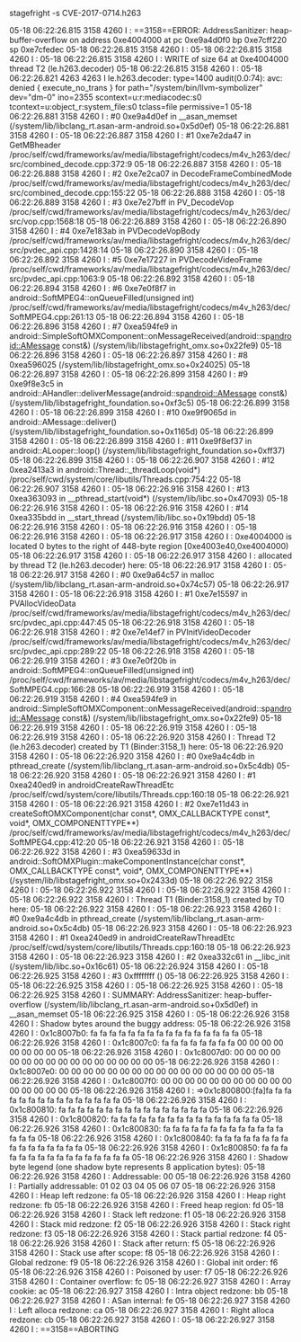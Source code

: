 stagefright -s CVE-2017-0714.h263

05-18 06:22:26.815  3158  4260 I         : ==3158==ERROR: AddressSanitizer: heap-buffer-overflow on address 0xe4004000 at pc 0xe9a4d0f0 bp 0xe7cff220 sp 0xe7cfedec
05-18 06:22:26.815  3158  4260 I         :
05-18 06:22:26.815  3158  4260 I         :
05-18 06:22:26.815  3158  4260 I         : WRITE of size 64 at 0xe4004000 thread T2 (le.h263.decoder)
05-18 06:22:26.815  3158  4260 I         :
05-18 06:22:26.821  4263  4263 I le.h263.decoder: type=1400 audit(0.0:74): avc: denied { execute_no_trans } for path="/system/bin/llvm-symbolizer" dev="dm-0" ino=2355 scontext=u:r:mediacodec:s0 tcontext=u:object_r:system_file:s0 tclass=file permissive=1
05-18 06:22:26.881  3158  4260 I         :     #0 0xe9a4d0ef in __asan_memset (/system/lib/libclang_rt.asan-arm-android.so+0x5d0ef)
05-18 06:22:26.881  3158  4260 I         :
05-18 06:22:26.887  3158  4260 I         :     #1 0xe7e2da47 in GetMBheader /proc/self/cwd/frameworks/av/media/libstagefright/codecs/m4v_h263/dec/src/combined_decode.cpp:372:9
05-18 06:22:26.887  3158  4260 I         :
05-18 06:22:26.888  3158  4260 I         :     #2 0xe7e2ca07 in DecodeFrameCombinedMode /proc/self/cwd/frameworks/av/media/libstagefright/codecs/m4v_h263/dec/src/combined_decode.cpp:155:22
05-18 06:22:26.888  3158  4260 I         :
05-18 06:22:26.889  3158  4260 I         :     #3 0xe7e27bff in PV_DecodeVop /proc/self/cwd/frameworks/av/media/libstagefright/codecs/m4v_h263/dec/src/vop.cpp:1568:18
05-18 06:22:26.889  3158  4260 I         :
05-18 06:22:26.890  3158  4260 I         :     #4 0xe7e183ab in PVDecodeVopBody /proc/self/cwd/frameworks/av/media/libstagefright/codecs/m4v_h263/dec/src/pvdec_api.cpp:1428:14
05-18 06:22:26.890  3158  4260 I         :
05-18 06:22:26.892  3158  4260 I         :     #5 0xe7e17227 in PVDecodeVideoFrame /proc/self/cwd/frameworks/av/media/libstagefright/codecs/m4v_h263/dec/src/pvdec_api.cpp:1063:9
05-18 06:22:26.892  3158  4260 I         :
05-18 06:22:26.894  3158  4260 I         :     #6 0xe7e0f8f7 in android::SoftMPEG4::onQueueFilled(unsigned int) /proc/self/cwd/frameworks/av/media/libstagefright/codecs/m4v_h263/dec/SoftMPEG4.cpp:261:13
05-18 06:22:26.894  3158  4260 I         :
05-18 06:22:26.896  3158  4260 I         :     #7 0xea594fe9 in android::SimpleSoftOMXComponent::onMessageReceived(android::sp<android::AMessage> const&) (/system/lib/libstagefright_omx.so+0x22fe9)
05-18 06:22:26.896  3158  4260 I         :
05-18 06:22:26.897  3158  4260 I         :     #8 0xea596025  (/system/lib/libstagefright_omx.so+0x24025)
05-18 06:22:26.897  3158  4260 I         :
05-18 06:22:26.899  3158  4260 I         :     #9 0xe9f8e3c5 in android::AHandler::deliverMessage(android::sp<android::AMessage> const&) (/system/lib/libstagefright_foundation.so+0xf3c5)
05-18 06:22:26.899  3158  4260 I         :
05-18 06:22:26.899  3158  4260 I         :     #10 0xe9f9065d in android::AMessage::deliver() (/system/lib/libstagefright_foundation.so+0x1165d)
05-18 06:22:26.899  3158  4260 I         :
05-18 06:22:26.899  3158  4260 I         :     #11 0xe9f8ef37 in android::ALooper::loop() (/system/lib/libstagefright_foundation.so+0xff37)
05-18 06:22:26.899  3158  4260 I         :
05-18 06:22:26.907  3158  4260 I         :     #12 0xea2413a3 in android::Thread::_threadLoop(void*) /proc/self/cwd/system/core/libutils/Threads.cpp:754:22
05-18 06:22:26.907  3158  4260 I         :
05-18 06:22:26.916  3158  4260 I         :     #13 0xea363093 in __pthread_start(void*) (/system/lib/libc.so+0x47093)
05-18 06:22:26.916  3158  4260 I         :
05-18 06:22:26.916  3158  4260 I         :     #14 0xea335bdd in __start_thread (/system/lib/libc.so+0x19bdd)
05-18 06:22:26.916  3158  4260 I         :
05-18 06:22:26.916  3158  4260 I         :
05-18 06:22:26.916  3158  4260 I         :
05-18 06:22:26.917  3158  4260 I         : 0xe4004000 is located 0 bytes to the right of 448-byte region [0xe4003e40,0xe4004000)
05-18 06:22:26.917  3158  4260 I         :
05-18 06:22:26.917  3158  4260 I         : allocated by thread T2 (le.h263.decoder) here:
05-18 06:22:26.917  3158  4260 I         :
05-18 06:22:26.917  3158  4260 I         :     #0 0xe9a64c57 in malloc (/system/lib/libclang_rt.asan-arm-android.so+0x74c57)
05-18 06:22:26.917  3158  4260 I         :
05-18 06:22:26.918  3158  4260 I         :     #1 0xe7e15597 in PVAllocVideoData /proc/self/cwd/frameworks/av/media/libstagefright/codecs/m4v_h263/dec/src/pvdec_api.cpp:447:45
05-18 06:22:26.918  3158  4260 I         :
05-18 06:22:26.918  3158  4260 I         :     #2 0xe7e14ef7 in PVInitVideoDecoder /proc/self/cwd/frameworks/av/media/libstagefright/codecs/m4v_h263/dec/src/pvdec_api.cpp:289:22
05-18 06:22:26.918  3158  4260 I         :
05-18 06:22:26.919  3158  4260 I         :     #3 0xe7e0f20b in android::SoftMPEG4::onQueueFilled(unsigned int) /proc/self/cwd/frameworks/av/media/libstagefright/codecs/m4v_h263/dec/SoftMPEG4.cpp:166:28
05-18 06:22:26.919  3158  4260 I         :
05-18 06:22:26.919  3158  4260 I         :     #4 0xea594fe9 in android::SimpleSoftOMXComponent::onMessageReceived(android::sp<android::AMessage> const&) (/system/lib/libstagefright_omx.so+0x22fe9)
05-18 06:22:26.919  3158  4260 I         :
05-18 06:22:26.919  3158  4260 I         :
05-18 06:22:26.919  3158  4260 I         :
05-18 06:22:26.920  3158  4260 I         : Thread T2 (le.h263.decoder) created by T1 (Binder:3158_1) here:
05-18 06:22:26.920  3158  4260 I         :
05-18 06:22:26.920  3158  4260 I         :     #0 0xe9a4c4db in pthread_create (/system/lib/libclang_rt.asan-arm-android.so+0x5c4db)
05-18 06:22:26.920  3158  4260 I         :
05-18 06:22:26.921  3158  4260 I         :     #1 0xea240ed9 in androidCreateRawThreadEtc /proc/self/cwd/system/core/libutils/Threads.cpp:160:18
05-18 06:22:26.921  3158  4260 I         :
05-18 06:22:26.921  3158  4260 I         :     #2 0xe7e11d43 in createSoftOMXComponent(char const*, OMX_CALLBACKTYPE const*, void*, OMX_COMPONENTTYPE**) /proc/self/cwd/frameworks/av/media/libstagefright/codecs/m4v_h263/dec/SoftMPEG4.cpp:412:20
05-18 06:22:26.921  3158  4260 I         :
05-18 06:22:26.922  3158  4260 I         :     #3 0xea59633d in android::SoftOMXPlugin::makeComponentInstance(char const*, OMX_CALLBACKTYPE const*, void*, OMX_COMPONENTTYPE**) (/system/lib/libstagefright_omx.so+0x2433d)
05-18 06:22:26.922  3158  4260 I         :
05-18 06:22:26.922  3158  4260 I         :
05-18 06:22:26.922  3158  4260 I         :
05-18 06:22:26.922  3158  4260 I         : Thread T1 (Binder:3158_1) created by T0 here:
05-18 06:22:26.922  3158  4260 I         :
05-18 06:22:26.923  3158  4260 I         :     #0 0xe9a4c4db in pthread_create (/system/lib/libclang_rt.asan-arm-android.so+0x5c4db)
05-18 06:22:26.923  3158  4260 I         :
05-18 06:22:26.923  3158  4260 I         :     #1 0xea240ed9 in androidCreateRawThreadEtc /proc/self/cwd/system/core/libutils/Threads.cpp:160:18
05-18 06:22:26.923  3158  4260 I         :
05-18 06:22:26.923  3158  4260 I         :     #2 0xea332c61 in __libc_init (/system/lib/libc.so+0x16c61)
05-18 06:22:26.924  3158  4260 I         :
05-18 06:22:26.925  3158  4260 I         :     #3 0xffffffff  (<unknown module>)
05-18 06:22:26.925  3158  4260 I         :
05-18 06:22:26.925  3158  4260 I         :
05-18 06:22:26.925  3158  4260 I         :
05-18 06:22:26.925  3158  4260 I         : SUMMARY: AddressSanitizer: heap-buffer-overflow (/system/lib/libclang_rt.asan-arm-android.so+0x5d0ef) in __asan_memset
05-18 06:22:26.925  3158  4260 I         :
05-18 06:22:26.926  3158  4260 I         : Shadow bytes around the buggy address:
05-18 06:22:26.926  3158  4260 I         :   0x1c8007b0: fa fa fa fa fa fa fa fa fa fa fa fa fa fa fa fa
05-18 06:22:26.926  3158  4260 I         :   0x1c8007c0: fa fa fa fa fa fa fa fa 00 00 00 00 00 00 00 00
05-18 06:22:26.926  3158  4260 I         :   0x1c8007d0: 00 00 00 00 00 00 00 00 00 00 00 00 00 00 00 00
05-18 06:22:26.926  3158  4260 I         :   0x1c8007e0: 00 00 00 00 00 00 00 00 00 00 00 00 00 00 00 00
05-18 06:22:26.926  3158  4260 I         :   0x1c8007f0: 00 00 00 00 00 00 00 00 00 00 00 00 00 00 00 00
05-18 06:22:26.926  3158  4260 I         : =>0x1c800800:[fa]fa fa fa fa fa fa fa fa fa fa fa fa fa fa fa
05-18 06:22:26.926  3158  4260 I         :   0x1c800810: fa fa fa fa fa fa fa fa fa fa fa fa fa fa fa fa
05-18 06:22:26.926  3158  4260 I         :   0x1c800820: fa fa fa fa fa fa fa fa fa fa fa fa fa fa fa fa
05-18 06:22:26.926  3158  4260 I         :   0x1c800830: fa fa fa fa fa fa fa fa fa fa fa fa fa fa fa fa
05-18 06:22:26.926  3158  4260 I         :   0x1c800840: fa fa fa fa fa fa fa fa fa fa fa fa fa fa fa fa
05-18 06:22:26.926  3158  4260 I         :   0x1c800850: fa fa fa fa fa fa fa fa fa fa fa fa fa fa fa fa
05-18 06:22:26.926  3158  4260 I         : Shadow byte legend (one shadow byte represents 8 application bytes):
05-18 06:22:26.926  3158  4260 I         :   Addressable:           00
05-18 06:22:26.926  3158  4260 I         :   Partially addressable: 01 02 03 04 05 06 07
05-18 06:22:26.926  3158  4260 I         :   Heap left redzone:       fa
05-18 06:22:26.926  3158  4260 I         :   Heap right redzone:      fb
05-18 06:22:26.926  3158  4260 I         :   Freed heap region:       fd
05-18 06:22:26.926  3158  4260 I         :   Stack left redzone:      f1
05-18 06:22:26.926  3158  4260 I         :   Stack mid redzone:       f2
05-18 06:22:26.926  3158  4260 I         :   Stack right redzone:     f3
05-18 06:22:26.926  3158  4260 I         :   Stack partial redzone:   f4
05-18 06:22:26.926  3158  4260 I         :   Stack after return:      f5
05-18 06:22:26.926  3158  4260 I         :   Stack use after scope:   f8
05-18 06:22:26.926  3158  4260 I         :   Global redzone:          f9
05-18 06:22:26.926  3158  4260 I         :   Global init order:       f6
05-18 06:22:26.926  3158  4260 I         :   Poisoned by user:        f7
05-18 06:22:26.926  3158  4260 I         :   Container overflow:      fc
05-18 06:22:26.927  3158  4260 I         :   Array cookie:            ac
05-18 06:22:26.927  3158  4260 I         :   Intra object redzone:    bb
05-18 06:22:26.927  3158  4260 I         :   ASan internal:           fe
05-18 06:22:26.927  3158  4260 I         :   Left alloca redzone:     ca
05-18 06:22:26.927  3158  4260 I         :   Right alloca redzone:    cb
05-18 06:22:26.927  3158  4260 I         :
05-18 06:22:26.927  3158  4260 I         : ==3158==ABORTING  